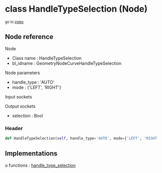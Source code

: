 # class HandleTypeSelection (Node)

<sub>go to [index](/docs/index.md)</sub>

## Node reference

Node
 - Class name : HandleTypeSelection
 - bl_idname : GeometryNodeCurveHandleTypeSelection

Node parameters
 - handle_type : 'AUTO'
 - mode : {'LEFT', 'RIGHT'}

Input sockets

Output sockets
 - selection : Bool

### Header

``` python
def HandleTypeSelection(self, handle_type='AUTO', mode={'LEFT', 'RIGHT'}, node_label=None, node_color=None):
```

## Implementations

o functions : [handle_type_selection](/docs/GeoNodes_classes/GLOBAL.md#handle_type_selection)

